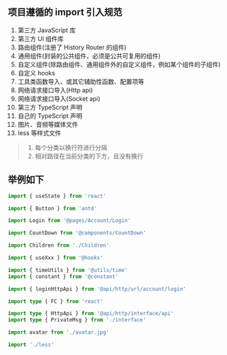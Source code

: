 ## 项目遵循的 import 引入规范

1. 第三方 JavaScript 库
2. 第三方 UI 组件库
3. 路由组件(注册了 History Router 的组件)
4. 通用组件(封装的公共组件，必须是公共可复用的组件)
5. 自定义组件(除路由组件、通用组件外的自定义组件，例如某个组件的子组件)
6. 自定义 hooks
7. 工具类函数导入、或其它辅助性函数、配置项等
8. 网络请求接口导入(Http api)
9. 网络请求接口导入(Socket api)
10. 第三方 TypeScript 声明
11. 自己的 TypeScript 声明
12. 图片、音频等媒体文件
13. less 等样式文件

> 1. 每个分类以换行符进行分隔
> 2. 相对路径在当前分类的下方，且没有换行

## 举例如下

```typescript
import { useState } from 'react'

import { Button } from 'antd'

import Login from '@pages/Account/Login'

import CountDown from '@components/CountDown'

import Children from './Children'

import { useXxx } from '@hooks'

import { timeUtils } from '@utils/time'
import { constant } from '@constant'

import { loginHttpApi } from '@api/http/url/account/login'

import type { FC } from 'react'

import type { HttpApi } from '@api/http/interface/api'
import type { PrivateMsg } from './interface'

import avatar from './avatar.jpg'

import './less'
```
